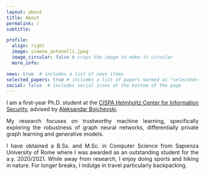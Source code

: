 ```yaml
---
layout: about
title: About
permalink: /
subtitle: 

profile:
  align: right
  image: simone_antonelli.jpeg
  image_circular: false # crops the image to make it circular
  more_info: 

news: true  # includes a list of news items
selected_papers: true # includes a list of papers marked as "selected={true}"
social: false  # includes social icons at the bottom of the page
---
```

<p style='text-align: justify;'>
I am a first-year Ph.D. student at the <a href="https://cispa.de/en">CISPA Helmholtz Center for Information Security</a>, advised by <a href="https://abojchevski.github.io">Aleksandar Bojchevski</a>.
</p> 

<p style='text-align: justify;'>
My research focuses on trustworthy machine learning, specifically exploring the robustness of graph neural networks, differentially private graph learning and generative models.
</p>

<p style='text-align: justify;'>
I have obtained a B.Ss. and M.Sc. in Computer Science from Sapienza University of Rome where I was awarded as an outstanding student for the a.y. 2020/2021. 
While away from research, I enjoy doing sports and hiking in nature. For longer breaks, I indulge in travel particularly backpacking.
</p>
